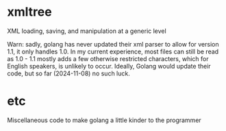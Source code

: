 # xmltree
XML loading, saving, and manipulation at a generic level

Warn: sadly, golang has never updated their xml parser to allow for version 1.1, it only handles 1.0.  In my current experience, most files can still be read as 1.0 - 1.1 mostly adds a few otherwise restricted characters, which for English speakers, is unlikely to occur.  Ideally, Golang would update their code, but so far (2024-11-08) no such luck.

# etc
Miscellaneous code to make golang a little kinder to the programmer

